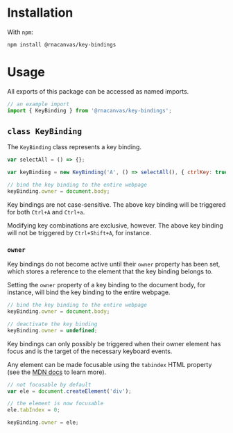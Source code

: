 # Installation

With `npm`:

```
npm install @rnacanvas/key-bindings
```

# Usage

All exports of this package can be accessed as named imports.

```javascript
// an example import
import { KeyBinding } from '@rnacanvas/key-bindings';
```

## `class KeyBinding`

The `KeyBinding` class represents a key binding.

```javascript
var selectAll = () => {};

var keyBinding = new KeyBinding('A', () => selectAll(), { ctrlKey: true });

// bind the key binding to the entire webpage
keyBinding.owner = document.body;
```

Key bindings are not case-sensitive.
The above key binding will be triggered for both `Ctrl+A` and `Ctrl+a`.

Modifying key combinations are exclusive, however.
The above key binding will not be triggered by `Ctrl+Shift+A`, for instance.

### `owner`

Key bindings do not become active until their `owner` property has been set,
which stores a reference to the element that the key binding belongs to.

Setting the `owner` property of a key binding to the document body, for instance,
will bind the key binding to the entire webpage.

```javascript
// bind the key binding to the entire webpage
keyBinding.owner = document.body;

// deactivate the key binding
keyBinding.owner = undefined;
```

Key bindings can only possibly be triggered when their owner element has focus
and is the target of the necessary keyboard events.

Any element can be made focusable using the `tabindex` HTML property
(see the [MDN docs](https://developer.mozilla.org/en-US/docs/Web/HTML/Global_attributes/tabindex) to learn more).

```javascript
// not focusable by default
var ele = document.createElement('div');

// the element is now focusable
ele.tabIndex = 0;

keyBinding.owner = ele;
```
